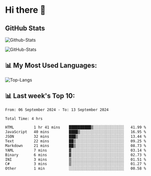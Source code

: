 # Hi there 👋

## GitHub Stats
![Github-Stats](https://github-readme-stats-sigma-five.vercel.app/api?username=ltorson&show_icons=true&theme=radical&count_private=true&show=reviews,discussions_started,discussions_answered,prs_merged,prs_merged_percentage)

![GitHub-Stats](https://github-readme-stats.vercel.app/api/wakatime?username=LeeTorson&theme=synthwave&size_weight=0.5&count_weight=0.5&title_color=36F9F6&langs_count=10&count_private=true)

## 📊 My Most Used Languages:
![Top-Langs](https://github-readme-stats-sigma-five.vercel.app/api/top-langs/?username=LTorson&layout=compact&langs_count=10)


## 📊 Last week's Top 10:
<!--START_SECTION:waka-->

```txt
From: 06 September 2024 - To: 13 September 2024

Total Time: 4 hrs

HTML         1 hr 41 mins    ██████████▒░░░░░░░░░░░░░░   41.99 %
JavaScript   40 mins         ████▒░░░░░░░░░░░░░░░░░░░░   16.95 %
JSON         32 mins         ███▒░░░░░░░░░░░░░░░░░░░░░   13.44 %
Text         22 mins         ██▒░░░░░░░░░░░░░░░░░░░░░░   09.25 %
Markdown     21 mins         ██▒░░░░░░░░░░░░░░░░░░░░░░   08.73 %
YAML         7 mins          ▓░░░░░░░░░░░░░░░░░░░░░░░░   03.14 %
Binary       6 mins          ▓░░░░░░░░░░░░░░░░░░░░░░░░   02.73 %
INI          3 mins          ▒░░░░░░░░░░░░░░░░░░░░░░░░   01.51 %
C#           3 mins          ▒░░░░░░░░░░░░░░░░░░░░░░░░   01.27 %
Other        1 min           ░░░░░░░░░░░░░░░░░░░░░░░░░   00.58 %
```

<!--END_SECTION:waka-->
